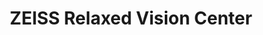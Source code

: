 ---
title: "ZEISS Relaxed Vision Center"
url: /stuttgart/zeiss-relaxed-vision-center/
shop: Optiker
---